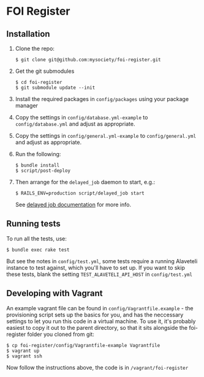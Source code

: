 # FOI Register
## Installation
1. Clone the repo:

    ```
    $ git clone git@github.com:mysociety/foi-register.git
    ```

2. Get the git submodules

    ```
    $ cd foi-register
    $ git submodule update --init
    ```
3. Install the required packages in `config/packages` using your package manager

4. Copy the settings in `config/database.yml-example` to `config/database.yml`
and adjust as appropriate.

5. Copy the settings in `config/general.yml-example` to `config/general.yml`
and adjust as appropriate.

6. Run the following:

    ```
    $ bundle install
    $ script/post-deploy
    ```
7. Then arrange for the `delayed_job` daemon to start, e.g.:

    ```
    $ RAILS_ENV=production script/delayed_job start
    ```

    See
    [delayed job documentation](https://github.com/collectiveidea/delayed_job#running-jobs)
    for more info.

## Running tests
To run all the tests, use:

```
$ bundle exec rake test
```

But see the notes in `config/test.yml`, some tests require a running Alaveteli
instance to test against, which you'll have to set up. If you want to skip
these tests, blank the setting `TEST_ALAVETELI_API_HOST` in `config/test.yml`

## Developing with Vagrant
An example vagrant file can be found in `config/Vagrantfile.example` - the
provisioning script sets up the basics for you, and has the neccessary settings
to let you run this code in a virtual machine. To use it, it's probably easiest
to copy it out to the parent directory, so that it sits alongside the
foi-register folder you cloned from git:

```
$ cp foi-register/config/Vagrantfile-example Vagrantfile
$ vagrant up
$ vagrant ssh
```

Now follow the instructions above, the code is in `/vagrant/foi-register`
